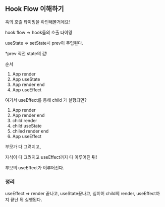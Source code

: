 ## Hook Flow 이해하기

훅의 호출 타이밍을 확인해볼거에요!

hook flow ⇒ hook들의 호출 타이밍

useState ⇒ setState시 prev이 주입된다.

*prev 직전 state의 값!

순서

1. App render
2. App useState
3. App render end
4. App useEffect

여기서 useEffect를 통해 child 가 실행되면?

1. App render
2. App render end
3. child render
4. child useState
5. chiled render end
6. App useEffect

부모가 다 그려지고,

자식이 다 그려지고 useEffect까지 다 이루어진 뒤!

부모의 useEffect가 이루어진다.

### 정리

useEffect ⇒ render 끝나고, useState끝나고, 심지어 child의 render, useEffect까지 끝난 뒤 실행된다.